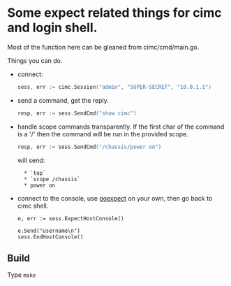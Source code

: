 # Some expect related things for cimc and login shell.

Most of the function here can be gleaned from cimc/cmd/main.go.

Things you can do.
 * connect:

     ```go
	sess, err := cimc.Session("admin", "SUPER-SECRET", "10.0.1.1")
    ```

 * send a command, get the reply.

     ```go
     resp, err := sess.SendCmd("show cimc")
     ```

 * handle scope commands transparently.  If the first char of the command is a '/'
     then the command will be run in the provided scope.

     ```go
     resp, err := sess.SendCmd("/chassis/power on")
     ```

     will send:

         * `top`
         * `scope /chassis`
         * power on

 * connect to the console, use [goexpect](https://github.com/google/goexpect) on your own, then go back to cimc shell.

     ```golang
     e, err := sess.ExpectHostConsole()

     e.Send("username\n")
     sess.EndHostConsole()

     ```

## Build
Type `make`
